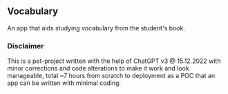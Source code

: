 ## Vocabulary

An app that aids studying vocabulary from the student's book.

### Disclaimer

This is a pet-project written with the help of ChatGPT v3 @ 15.12.2022 with minor corrections and code alterations to make it work and look manageable, total ~7 hours from scratch to deployment as a POC that an app can be written with minimal coding.
